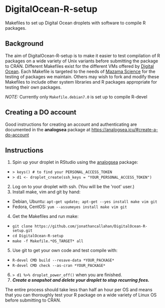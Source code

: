 # DigitalOcean-R-setup

Makefiles to set up Digital Ocean droplets with software to compile R packages.

## Background

The aim of DigitalOcean-R-setup is to make it easier to test compilation of R packages on a wide variety of Unix variants
before submitting the package to CRAN. Different Makefiles exist for the different VMs offered by
[Digital Ocean](http://digitalocean.com). Each Makefile is targeted to the needs of
[Mazama Science](http://mazamascience.com) for the testing of packages we maintain.
Others may wish to fork and modify these Makefiles to include other system libraries and R packages appropriate for testing their own packages.

*NOTE:* Currently only `Makefile.debian7.0` is set up to compile R-devel

## Creating a DO account

Good instructions for creating an account and authenticating are documented in the **analogsea** package at https://analogsea.icu/#create-a-do-account

## Instructions

1. Spin up your droplet in RStudio using the [analogsea](https://analogsea.icu) package:
  * `> keys() # to find your PERSONAL_ACCESS_TOKEN`
  * `> d1 <- droplet_create(ssh_keys = "YOUR_PERSONAL_ACCESS_TOKEN")`
2. Log on to your droplet with ssh. (You will be the 'root' user.)
3. Install make, vim and git by hand:
  * Debian, Ubuntu: `apt-get update; apt-get --yes install make vim git`
  * Fedora, CentOS: `yum --assumeyes install make vim git`
4. Get the Makefiles and run make:
  * `git clone https://github.com/jonathancallahan/DigitalOcean-R-setup.git`
  * `cd DigitalOcean-R-setup`
  * `make -f Makefile.*OS_TARGET* all`
5. Use git to get your own code and test compile with:
  * `R-devel CMD build --resave-data *YOUR_PACKAGE*`
  * `R-devel CMD check --as-cran *YOUR_PACKAGE*`
6. `> d1 %>% droplet_power_off()` when you are finished.
7. __*Create a snapshot and delete your droplet to stop recurring fees.*__

The entire process should take less than half an hour per OS and means that you can thoroughly test your R package on a wide variety of Linux OS before submitting to CRAN.
